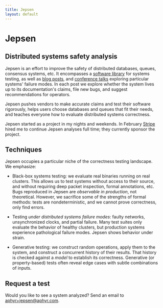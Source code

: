 ```yaml
---
title: Jepsen
layout: default
---
```


# Jepsen

## Distributed systems safety analysis

Jepsen is an effort to improve the safety of distributed databases, queues,
consensus systems, etc. It encompasses a [software
library](https://github.com/aphyr/jepsen) for systems testing, as well as [blog
posts](https://aphyr.com/media/tags/jepsen), and [conference
talks](http://www.ustream.tv/recorded/61443262) exploring particular systems'
failure modes. In each post we explore whether the system lives up to its
documentation's claims, file new bugs, and suggest recommendations for
operators.

Jepsen pushes vendors to make accurate claims and test their software
rigorously, helps users choose databases and queues that fit their needs, and
teaches everyone how to evaluate distributed systems correctness.

Jepsen started as a project in my nights and weekends. In February
[Stripe](http://stripe.com/jobs) hired me to continue Jepsen analyses full
time; they currently sponsor the project.

## Techniques

Jepsen occupies a particular niche of the correctness testing landscape. We
emphasize:

- Black-box systems testing: we evaluate real binaries running on real
  clusters. This allows us to test systems without access to their source, and
  without requiring deep packet inspection, formal annotations, etc. Bugs
  reproduced in Jepsen are *observable in production*, not theoretical.
  However, we sacrifice some of the strengths of formal methods: tests are
  nondeterministic, and we cannot prove correctness, only find errors.

- Testing *under distributed systems failure modes*: faulty networks,
  unsynchronized clocks, and partial failure. Many test suites only evaluate
  the behavior of healthy clusters, but production systems experience
  pathological failure modes. Jepsen shows behavior under strain.

- Generative testing: we construct random operations, apply them to the system,
  and construct a concurrent history of their results. That history is checked
  against a *model* to establish its correctness. Generative (or property-based)
  tests often reveal edge cases with subtle combinations of inputs.

## Request a test

Would you like to see a system analyzed? Send an email to [aphyr+jepsen@aphyr.com](mailto:aphyr+jepsen@aphyr.com).
